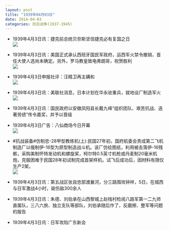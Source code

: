 ```yaml
---
layout: post
title: "1939年04月03日"
date: 2014-04-03
categories: 抗日战争(1937-1945)
---
```


<meta name="referrer" content="no-referrer" />

- 1939年4月3日讯：捷克前总统贝奈斯坚信捷克必有复国之日 <br/><img src="https://ww3.sinaimg.cn/large/aca367d8jw1ef2rx452w9j20500dcjsd.jpg" />

- 1939年4月3日讯：美国正式承认西班牙国民军政府，运西军火禁令撤销，首任大使人选尚未确定。另外，罗马教皇致电弗朗哥，祝贺胜利 <br/><img src="https://ww1.sinaimg.cn/large/aca367d8jw1ef2q6nozzsj206y0hcq5t.jpg" />

- 1939年4月3日申报社评：汪精卫再主媾和 <br/><img src="https://ww1.sinaimg.cn/large/aca367d8jw1ef2ohi6tsbj20or0xf4gs.jpg" />

- 1939年4月3日讯：美联社消息，日本计划在华永驻重兵，就地设厂制造军火 <br/><img src="https://ww1.sinaimg.cn/large/aca367d8jw1ef2fs9bzzlj206c0h50uv.jpg" />

- 1939年4月3日讯：国民政府以安徽凤阳县长戴九峰“组织团队、艰苦抗战、迭著劳绩”传令嘉奖，并予以晋级 

- 1939年4月3日广告：八仙商场今日开幕 <br/><img src="https://ww1.sinaimg.cn/large/aca367d8jw1ef28vbppvnj20cf0h9ju5.jpg" />

- #抗战装备#仿制忠-28甲型教练机(上):民国27年初，国府航委会责成第二飞机制造厂以俄制伊-16型为原型制造战斗机。该厂仿绘图纸，利用被击落伊-16残骸，采购美制怀特发动机和螺旋桨，柯尔特0.5英寸机枪或丹麦制20毫米机炮，克服困难于民国28年初试制完成首架样机。试飞后成功后，因材料有限仅生产2架。 <br/><img src="https://ww3.sinaimg.cn/large/aca367d8jw1ef269o5hw1j20dc05eaah.jpg" />

- 1939年4月3日讯：第五战区张自忠部渡襄河，分三路围攻钟祥，5日，在城西与日军激战4小时，毙伤敌300余人 

- 1939年4月3日讯：朱德、刘伯承在山西黎城上赵栈村检阅八路军第一二九师直属队，三八六旅、独立支队等部队，刘伯承随后作了，反磨擦、整军等问题的报告 

- 1939年4月3日讯：日军攻陷广东新会 

